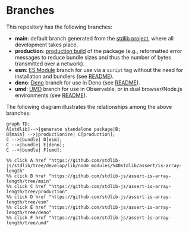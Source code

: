 <!--

@license Apache-2.0

Copyright (c) 2022 The Stdlib Authors.

Licensed under the Apache License, Version 2.0 (the "License");
you may not use this file except in compliance with the License.
You may obtain a copy of the License at

    http://www.apache.org/licenses/LICENSE-2.0

Unless required by applicable law or agreed to in writing, software
distributed under the License is distributed on an "AS IS" BASIS,
WITHOUT WARRANTIES OR CONDITIONS OF ANY KIND, either express or implied.
See the License for the specific language governing permissions and
limitations under the License.

-->

# Branches

This repository has the following branches:

-   **main**: default branch generated from the [stdlib project][stdlib-url], where all development takes place.
-   **production**: [production build][production-url] of the package (e.g., reformatted error messages to reduce bundle sizes and thus the number of bytes transmitted over a network).
-   **esm**: [ES Module][esm-url] branch for use via a `script` tag without the need for installation and bundlers (see [README][esm-readme]).
-   **deno**: [Deno][deno-url] branch for use in Deno (see [README][deno-readme]).
-   **umd**: [UMD][umd-url] branch for use in Observable, or in dual browser/Node.js environments (see [README][umd-readme]).

The following diagram illustrates the relationships among the above branches:

```mermaid
graph TD;
A[stdlib]-->|generate standalone package|B;
B[main] -->|productionize| C[production];
C -->|bundle| D[esm];
C -->|bundle| E[deno];
C -->|bundle| F[umd];

%% click A href "https://github.com/stdlib-js/stdlib/tree/develop/lib/node_modules/%40stdlib/assert/is-array-length"
%% click B href "https://github.com/stdlib-js/assert-is-array-length/tree/main"
%% click C href "https://github.com/stdlib-js/assert-is-array-length/tree/production"
%% click D href "https://github.com/stdlib-js/assert-is-array-length/tree/esm"
%% click E href "https://github.com/stdlib-js/assert-is-array-length/tree/deno"
%% click F href "https://github.com/stdlib-js/assert-is-array-length/tree/umd"
```

[stdlib-url]: https://github.com/stdlib-js/stdlib/tree/develop/lib/node_modules/%40stdlib/assert/is-array-length
[production-url]: https://github.com/stdlib-js/assert-is-array-length/tree/production
[deno-url]: https://github.com/stdlib-js/assert-is-array-length/tree/deno
[deno-readme]: https://github.com/stdlib-js/assert-is-array-length/blob/deno/README.md
[umd-url]: https://github.com/stdlib-js/assert-is-array-length/tree/umd
[umd-readme]: https://github.com/stdlib-js/assert-is-array-length/blob/umd/README.md
[esm-url]: https://github.com/stdlib-js/assert-is-array-length/tree/esm
[esm-readme]: https://github.com/stdlib-js/assert-is-array-length/blob/esm/README.md